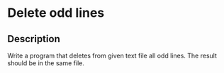 # Delete odd lines

## Description
Write a program that deletes from given text file all odd lines.
The result should be in the same file.
